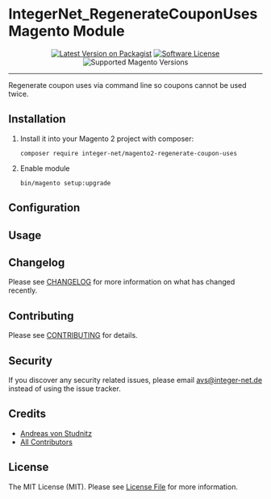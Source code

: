 # IntegerNet_RegenerateCouponUses Magento Module
<div align="center">

[![Latest Version on Packagist][ico-version]][link-packagist]
[![Software License][ico-license]](LICENSE.md)
![Supported Magento Versions][ico-compatibility]

</div>

---

Regenerate coupon uses via command line so coupons cannot be used twice.

## Installation

1. Install it into your Magento 2 project with composer:
    ```
    composer require integer-net/magento2-regenerate-coupon-uses
    ```

2. Enable module
    ```
    bin/magento setup:upgrade
    ```

## Configuration

## Usage

## Changelog

Please see [CHANGELOG](CHANGELOG.md) for more information on what has changed recently.

## Contributing

Please see [CONTRIBUTING](CONTRIBUTING.md) for details.

## Security

If you discover any security related issues, please email avs@integer-net.de instead of using the issue tracker.

## Credits

- [Andreas von Studnitz][link-author]
- [All Contributors][link-contributors]

## License

The MIT License (MIT). Please see [License File](LICENSE) for more information.

[ico-version]: https://img.shields.io/packagist/v/integer-net/magento2-regenerate-coupon-uses.svg?style=flat-square
[ico-license]: https://img.shields.io/badge/license-MIT-brightgreen.svg?style=flat-square
[ico-maintainability]: https://img.shields.io/codeclimate/maintainability/integer-net/magento2-regenerate-coupon-uses?style=flat-square
[ico-compatibility]: https://img.shields.io/badge/magento-2.4-brightgreen.svg?logo=magento&longCache=true&style=flat-square

[link-packagist]: https://packagist.org/packages/integer-net/magento2-regenerate-coupon-uses
[link-author]: https://github.com/avstudnitz
[link-contributors]: ../../contributors

